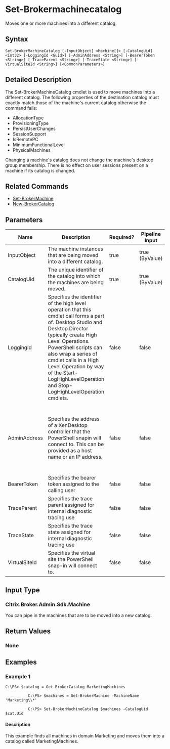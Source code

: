 ﻿
# Set-Brokermachinecatalog
Moves one or more machines into a different catalog.
## Syntax

```
Set-BrokerMachineCatalog [-InputObject] <Machine[]> [-CatalogUid] <Int32> [-LoggingId <Guid>] [-AdminAddress <String>] [-BearerToken <String>] [-TraceParent <String>] [-TraceState <String>] [-VirtualSiteId <String>] [<CommonParameters>]
```

## Detailed Description
The Set-BrokerMachineCatalog cmdlet is used to move machines into a different catalog. The following properties of the destination catalog must exactly match those of the machine's current catalog otherwise the command fails:


* AllocationType
* ProvisioningType
* PersistUserChanges
* SessionSupport
* IsRemotePC
* MinimumFunctionalLevel
* PhysicalMachines

Changing a machine's catalog does not change the machine's desktop group membership. There is no effect on user sessions present on a machine if its catalog is changed.


## Related Commands

* [Set-BrokerMachine](../Set-BrokerMachine/)
* [New-BrokerCatalog](../New-BrokerCatalog/)
## Parameters
| Name   | Description | Required? | Pipeline Input | Default Value |
| --- | --- | --- | --- | --- |
| InputObject | The machine instances that are being moved into a different catalog. | true | true (ByValue) |  |
| CatalogUid | The unique identifier of the catalog into which the machines are being moved. | true | true (ByValue) |  |
| LoggingId | Specifies the identifier of the high level operation that this cmdlet call forms a part of. Desktop Studio and Desktop Director typically create High Level Operations. PowerShell scripts can also wrap a series of cmdlet calls in a High Level Operation by way of the Start-LogHighLevelOperation and Stop-LogHighLevelOperation cmdlets. | false | false |  |
| AdminAddress | Specifies the address of a XenDesktop controller that the PowerShell snapin will connect to. This can be provided as a host name or an IP address. | false | false | Localhost. Once a value is provided by any cmdlet, this value will become the default. |
| BearerToken | Specifies the bearer token assigned to the calling user | false | false |  |
| TraceParent | Specifies the trace parent assigned for internal diagnostic tracing use | false | false |  |
| TraceState | Specifies the trace state assigned for internal diagnostic tracing use | false | false |  |
| VirtualSiteId | Specifies the virtual site the PowerShell snap-in will connect to. | false | false |  |

## Input Type

### Citrix.Broker.Admin.Sdk.Machine
You can pipe in the machines that are to be moved into a new catalog.
## Return Values

### None

## Examples

### Example 1

```
C:\PS> $catalog = Get-BrokerCatalog MarketingMachines  
  
          C:\PS> $machines = Get-BrokerMachine -MachineName 'Marketing\\*'  
  
          C:\PS> Set-BrokerMachineCatalog $machines -CatalogUid $cat.Uid
```

#### Description
This example finds all machines in domain Marketing and moves them into a catalog called MarketingMachines.
